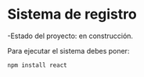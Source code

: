 <h1> Sistema de registro</h1>

-Estado del proyecto: en construcción.

Para ejecutar el sistema debes poner:

```npm install react```
